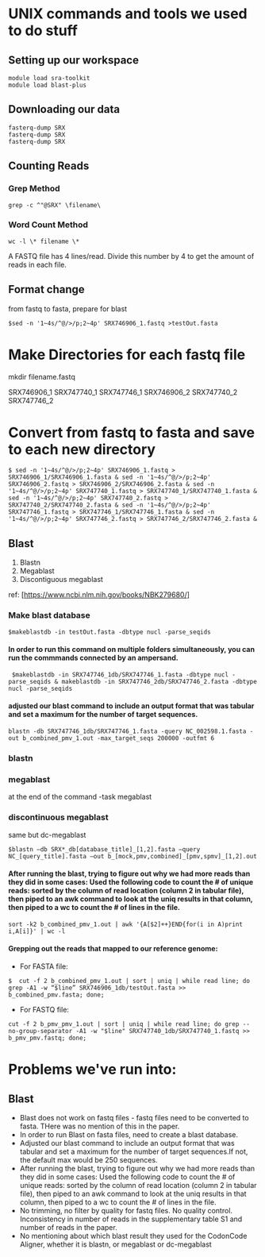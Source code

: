 # UNIX commands and tools we used to do stuff

## Setting up our workspace

```
module load sra-toolkit
module load blast-plus
```

## Downloading our data

```
fasterq-dump SRX
fasterq-dump SRX
fasterq-dump SRX
```
## Counting Reads

### Grep Method
```grep -c ^"@SRX" \filename\```

### Word Count Method

``` wc -l \* filename \* ```

A FASTQ file has 4 lines/read. Divide this number by 4 to get the amount of reads in each file. 

## Format change
from fastq to fasta, prepare for blast

```
$sed -n '1~4s/^@/>/p;2~4p' SRX746906_1.fastq >testOut.fasta
```
# Make Directories for each fastq file
mkdir filename.fastq

SRX746906_1
SRX747740_1 
SRX747746_1
SRX746906_2
SRX747740_2
SRX747746_2

# Convert from fastq to fasta and save to each new directory
```
$ sed -n '1~4s/^@/>/p;2~4p' SRX746906_1.fastq > SRX746906_1/SRX746906_1.fasta & sed -n '1~4s/^@/>/p;2~4p' SRX746906_2.fastq > SRX746906_2/SRX746906_2.fasta & sed -n '1~4s/^@/>/p;2~4p' SRX747740_1.fastq > SRX747740_1/SRX747740_1.fasta & sed -n '1~4s/^@/>/p;2~4p' SRX747740_2.fastq > SRX747740_2/SRX747740_2.fasta & sed -n '1~4s/^@/>/p;2~4p' SRX747746_1.fastq > SRX747746_1/SRX747746_1.fasta & sed -n '1~4s/^@/>/p;2~4p' SRX747746_2.fastq > SRX747746_2/SRX747746_2.fasta &
```


## Blast
1. Blastn
2. Megablast
3. Discontiguous megablast

ref: [https://www.ncbi.nlm.nih.gov/books/NBK279680/]

### Make blast database

```
$makeblastdb -in testOut.fasta -dbtype nucl -parse_seqids
```

#### In order to run this command on multiple folders simultaneously, you can run the commmands connected by an ampersand.

```
 $makeblastdb -in SRX747746_1db/SRX747746_1.fasta -dbtype nucl -parse_seqids & makeblastdb -in SRX747746_2db/SRX747746_2.fasta -dbtype nucl -parse_seqids
``` 
#### adjusted our blast command to include an output format that was tabular and set a maximum for the number of target sequences.

```
blastn -db SRX747746_1db/SRX747746_1.fasta -query NC_002598.1.fasta -out b_combined_pmv_1.out -max_target_seqs 200000 -outfmt 6
```

### blastn

### megablast
at the end of the command -task megablast

### discontinuous megablast
same but dc-megablast

```
$blastn –db SRX*_db[database_title]_[1,2].fasta –query NC_[query_title].fasta –out b_[mock,pmv,combined]_[pmv,spmv]_[1,2].out 
```
 
 #### After running the blast, trying to figure out why we had more reads than they did in some cases: Used the following code to count the # of unique reads: sorted by the column of read location (column 2 in tabular file), then piped to an awk command to look at the uniq results in that column, then piped to a wc to count the # of lines in the file.
 
 ```
 sort -k2 b_combined_pmv_1.out | awk '{A[$2]++}END{for(i in A)print i,A[i]}' | wc -l

 ```
#### Grepping out the reads that mapped to our reference genome:

* For FASTA file:

```
$  cut -f 2 b_combined_pmv_1.out | sort | uniq | while read line; do grep -A1 -w “$line” SRX746906_1db/testOut.fasta >> b_combined_pmv.fasta; done;
```

* For FASTQ file:

```
cut -f 2 b_pmv_pmv_1.out | sort | uniq | while read line; do grep --no-group-separator -A1 -w "$line" SRX747740_1db/SRX747740_1.fastq >> b_pmv_pmv.fastq; done;
```
 
# Problems we've run into:
## Blast 
* Blast does not work on fastq files - fastq files need to be converted to fasta.  THere was no mention of this in the paper.
* In order to run Blast on fasta files, need to create a blast database.
* Adjusted our blast command to include an output format that was tabular and set a maximum for the number of target sequences.If not, the default max would be 250 sequences. 
* After running the blast, trying to figure out why we had more reads than they did in some cases: Used the following code to count the # of unique reads: sorted by the column of read location (column 2 in tabular file), then piped to an awk command to look at the uniq results in that column, then piped to a wc to count the # of lines in the file.
* No trimming, no filter by quality for fastq files. No quality control. Inconsistency in number of reads in the supplementary table S1 and number of reads in the paper.
* No mentioning about which blast result they used for the CodonCode Aligner, whether it is blastn, or megablast or dc-megablast

